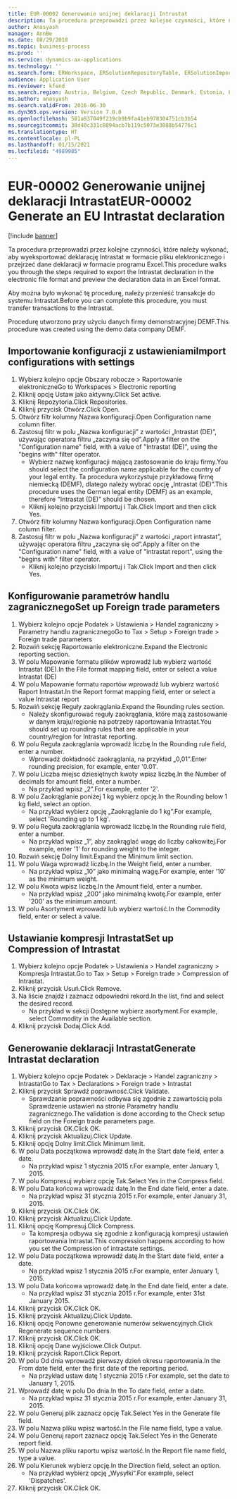 ```yaml
---
title: EUR-00002 Generowanie unijnej deklaracji Intrastat
description: Ta procedura przeprowadzi przez kolejne czynności, które należy wykonać, aby wyeksportować deklarację Intrastat w formacie pliku elektronicznego i przejrzeć dane deklaracji w formacie programu Excel.
author: Anasyash
manager: AnnBe
ms.date: 08/29/2018
ms.topic: business-process
ms.prod: ''
ms.service: dynamics-ax-applications
ms.technology: ''
ms.search.form: ERWorkspace, ERSolutionRepositoryTable, ERSolutionImport, IntrastatParameters, IntrastatCommodityLookup, IntrastatCompressParameters, Intrastat, SysQueryForm
audience: Application User
ms.reviewer: kfend
ms.search.region: Austria, Belgium, Czech Republic, Denmark, Estonia, Finland, France, Germany, Hungary, Ireland, Italy, Latvia, Lithuania, Netherlands, Poland, Spain, Sweden, United Kingdom
ms.author: anasyash
ms.search.validFrom: 2016-06-30
ms.dyn365.ops.version: Version 7.0.0
ms.openlocfilehash: 581a837049f239cb9b9fa41eb978304751cb3b54
ms.sourcegitcommit: 38d40c331c8894acb7b119c5073e3088b54776c1
ms.translationtype: HT
ms.contentlocale: pl-PL
ms.lasthandoff: 01/15/2021
ms.locfileid: "4989985"
---
```

# <a name="eur-00002-generate-an-eu-intrastat-declaration"></a><span data-ttu-id="9ca6a-103">EUR-00002 Generowanie unijnej deklaracji Intrastat</span><span class="sxs-lookup"><span data-stu-id="9ca6a-103">EUR-00002 Generate an EU Intrastat declaration</span></span>

[!include [banner](../../includes/banner.md)]

<span data-ttu-id="9ca6a-104">Ta procedura przeprowadzi przez kolejne czynności, które należy wykonać, aby wyeksportować deklarację Intrastat w formacie pliku elektronicznego i przejrzeć dane deklaracji w formacie programu Excel.</span><span class="sxs-lookup"><span data-stu-id="9ca6a-104">This procedure walks you through the steps required to export the Intrastat declaration in the electronic file format and preview the declaration data in an Excel format.</span></span> 

<span data-ttu-id="9ca6a-105">Aby można było wykonać tę procedurę, należy przenieść transakcje do systemu Intrastat.</span><span class="sxs-lookup"><span data-stu-id="9ca6a-105">Before you can complete this procedure, you must transfer transactions to the Intrastat.</span></span> 

<span data-ttu-id="9ca6a-106">Procedurę utworzono przy użyciu danych firmy demonstracyjnej DEMF.</span><span class="sxs-lookup"><span data-stu-id="9ca6a-106">This procedure was created using the demo data company DEMF.</span></span>


## <a name="import-configurations-with-settings"></a><span data-ttu-id="9ca6a-107">Importowanie konfiguracji z ustawieniami</span><span class="sxs-lookup"><span data-stu-id="9ca6a-107">Import configurations with settings</span></span>
1. <span data-ttu-id="9ca6a-108">Wybierz kolejno opcje Obszary robocze > Raportowanie elektroniczne</span><span class="sxs-lookup"><span data-stu-id="9ca6a-108">Go to Workspaces > Electronic reporting</span></span>
2. <span data-ttu-id="9ca6a-109">Kliknij opcję Ustaw jako aktywny.</span><span class="sxs-lookup"><span data-stu-id="9ca6a-109">Click Set active.</span></span>
3. <span data-ttu-id="9ca6a-110">Kliknij Repozytoria.</span><span class="sxs-lookup"><span data-stu-id="9ca6a-110">Click Repositories.</span></span>
4. <span data-ttu-id="9ca6a-111">Kliknij przycisk Otwórz.</span><span class="sxs-lookup"><span data-stu-id="9ca6a-111">Click Open.</span></span>
5. <span data-ttu-id="9ca6a-112">Otwórz filtr kolumny Nazwa konfiguracji.</span><span class="sxs-lookup"><span data-stu-id="9ca6a-112">Open Configuration name column filter.</span></span>
6. <span data-ttu-id="9ca6a-113">Zastosuj filtr w polu „Nazwa konfiguracji” z wartości „Intrastat (DE)”, używając operatora filtru „zaczyna się od”.</span><span class="sxs-lookup"><span data-stu-id="9ca6a-113">Apply a filter on the "Configuration name" field, with a value of "Intrastat (DE)", using the "begins with" filter operator.</span></span>
    * <span data-ttu-id="9ca6a-114">Wybierz nazwę konfiguracji mającą zastosowanie do kraju firmy.</span><span class="sxs-lookup"><span data-stu-id="9ca6a-114">You should select the configuration name applicable for the country of your legal entity.</span></span> <span data-ttu-id="9ca6a-115">Ta procedura wykorzystuje przykładową firmę niemiecką (DEMF), dlatego należy wybrać opcję „Intrastat (DE)”.</span><span class="sxs-lookup"><span data-stu-id="9ca6a-115">This procedure uses the German legal entity (DEMF) as an example, therefore "Intrastat (DE)" should be chosen.</span></span>  
    * <span data-ttu-id="9ca6a-116">Kliknij kolejno przyciski Importuj i Tak.</span><span class="sxs-lookup"><span data-stu-id="9ca6a-116">Click Import and then click Yes.</span></span>  
7. <span data-ttu-id="9ca6a-117">Otwórz filtr kolumny Nazwa konfiguracji.</span><span class="sxs-lookup"><span data-stu-id="9ca6a-117">Open Configuration name column filter.</span></span>
8. <span data-ttu-id="9ca6a-118">Zastosuj filtr w polu „Nazwa konfiguracji” z wartości „raport intrastat”, używając operatora filtru „zaczyna się od”.</span><span class="sxs-lookup"><span data-stu-id="9ca6a-118">Apply a filter on the "Configuration name" field, with a value of "intrastat report", using the "begins with" filter operator.</span></span>
    * <span data-ttu-id="9ca6a-119">Kliknij kolejno przyciski Importuj i Tak.</span><span class="sxs-lookup"><span data-stu-id="9ca6a-119">Click Import and then click Yes.</span></span>  

## <a name="set-up-foreign-trade-parameters"></a><span data-ttu-id="9ca6a-120">Konfigurowanie parametrów handlu zagranicznego</span><span class="sxs-lookup"><span data-stu-id="9ca6a-120">Set up Foreign trade parameters</span></span>
1. <span data-ttu-id="9ca6a-121">Wybierz kolejno opcje Podatek > Ustawienia > Handel zagraniczny > Parametry handlu zagranicznego</span><span class="sxs-lookup"><span data-stu-id="9ca6a-121">Go to Tax > Setup > Foreign trade > Foreign trade parameters</span></span>
2. <span data-ttu-id="9ca6a-122">Rozwiń sekcję Raportowanie elektroniczne.</span><span class="sxs-lookup"><span data-stu-id="9ca6a-122">Expand the Electronic reporting section.</span></span>
3. <span data-ttu-id="9ca6a-123">W polu Mapowanie formatu plików wprowadź lub wybierz wartość Intrastat (DE).</span><span class="sxs-lookup"><span data-stu-id="9ca6a-123">In the File format mapping field, enter or select a value Intrastat (DE)</span></span>
4. <span data-ttu-id="9ca6a-124">W polu Mapowanie formatu raportów wprowadź lub wybierz wartość Raport Intrastat.</span><span class="sxs-lookup"><span data-stu-id="9ca6a-124">In the Report format mapping field, enter or select a value Intrastat report</span></span>
5. <span data-ttu-id="9ca6a-125">Rozwiń sekcję Reguły zaokrąglania.</span><span class="sxs-lookup"><span data-stu-id="9ca6a-125">Expand the Rounding rules section.</span></span>
    * <span data-ttu-id="9ca6a-126">Należy skonfigurować reguły zaokrąglania, które mają zastosowanie w danym kraju/regionie na potrzeby raportowania Intrastat.</span><span class="sxs-lookup"><span data-stu-id="9ca6a-126">You should set up rounding rules that are applicable in your country/region for Intrastat reporting.</span></span>  
6. <span data-ttu-id="9ca6a-127">W polu Reguła zaokrąglania wprowadź liczbę.</span><span class="sxs-lookup"><span data-stu-id="9ca6a-127">In the Rounding rule field, enter a number.</span></span>
    * <span data-ttu-id="9ca6a-128">Wprowadź dokładność zaokrąglania, na przykład „0,01”.</span><span class="sxs-lookup"><span data-stu-id="9ca6a-128">Enter rounding precision, for example, enter '0.01'.</span></span>  
7. <span data-ttu-id="9ca6a-129">W polu Liczba miejsc dziesiętnych kwoty wpisz liczbę.</span><span class="sxs-lookup"><span data-stu-id="9ca6a-129">In the Number of decimals for amount field, enter a number.</span></span>
    * <span data-ttu-id="9ca6a-130">Na przykład wpisz „2”.</span><span class="sxs-lookup"><span data-stu-id="9ca6a-130">For example, enter '2'.</span></span>  
8. <span data-ttu-id="9ca6a-131">W polu Zaokrąglanie poniżej 1 kg wybierz opcję.</span><span class="sxs-lookup"><span data-stu-id="9ca6a-131">In the Rounding below 1 kg field, select an option.</span></span>
    * <span data-ttu-id="9ca6a-132">Na przykład wybierz opcję „Zaokrąglanie do 1 kg”.</span><span class="sxs-lookup"><span data-stu-id="9ca6a-132">For example, select 'Rounding up to 1 kg'.</span></span>  
9. <span data-ttu-id="9ca6a-133">W polu Reguła zaokrąglania wprowadź liczbę.</span><span class="sxs-lookup"><span data-stu-id="9ca6a-133">In the Rounding rule field, enter a number.</span></span>
    * <span data-ttu-id="9ca6a-134">Na przykład wpisz „1”, aby zaokrąglać wagę do liczby całkowitej.</span><span class="sxs-lookup"><span data-stu-id="9ca6a-134">For example, enter '1' for rounding weight to the integer.</span></span>  
10. <span data-ttu-id="9ca6a-135">Rozwiń sekcję Dolny limit.</span><span class="sxs-lookup"><span data-stu-id="9ca6a-135">Expand the Minimum limit section.</span></span>
11. <span data-ttu-id="9ca6a-136">W polu Waga wprowadź liczbę.</span><span class="sxs-lookup"><span data-stu-id="9ca6a-136">In the Weight field, enter a number.</span></span>
    * <span data-ttu-id="9ca6a-137">Na przykład wpisz „10” jako minimalną wagę.</span><span class="sxs-lookup"><span data-stu-id="9ca6a-137">For example, enter '10' as the minimum weight.</span></span>  
12. <span data-ttu-id="9ca6a-138">W polu Kwota wpisz liczbę.</span><span class="sxs-lookup"><span data-stu-id="9ca6a-138">In the Amount field, enter a number.</span></span>
    * <span data-ttu-id="9ca6a-139">Na przykład wpisz „200” jako minimalną kwotę.</span><span class="sxs-lookup"><span data-stu-id="9ca6a-139">For example, enter '200' as the minimum amount.</span></span>  
13. <span data-ttu-id="9ca6a-140">W polu Asortyment wprowadź lub wybierz wartość.</span><span class="sxs-lookup"><span data-stu-id="9ca6a-140">In the Commodity field, enter or select a value.</span></span>

## <a name="set-up-compression-of-intrastat"></a><span data-ttu-id="9ca6a-141">Ustawianie kompresji Intrastat</span><span class="sxs-lookup"><span data-stu-id="9ca6a-141">Set up Compression of Intrastat</span></span>
1. <span data-ttu-id="9ca6a-142">Wybierz kolejno opcje Podatek > Ustawienia > Handel zagraniczny > Kompresja Intrastat.</span><span class="sxs-lookup"><span data-stu-id="9ca6a-142">Go to Tax > Setup > Foreign trade > Compression of Intrastat.</span></span>
2. <span data-ttu-id="9ca6a-143">Kliknij przycisk Usuń.</span><span class="sxs-lookup"><span data-stu-id="9ca6a-143">Click Remove.</span></span>
3. <span data-ttu-id="9ca6a-144">Na liście znajdź i zaznacz odpowiedni rekord.</span><span class="sxs-lookup"><span data-stu-id="9ca6a-144">In the list, find and select the desired record.</span></span>
    * <span data-ttu-id="9ca6a-145">Na przykład w sekcji Dostępne wybierz asortyment.</span><span class="sxs-lookup"><span data-stu-id="9ca6a-145">For example, select Commodity in the Available section.</span></span>  
4. <span data-ttu-id="9ca6a-146">Kliknij przycisk Dodaj.</span><span class="sxs-lookup"><span data-stu-id="9ca6a-146">Click Add.</span></span>

## <a name="generate-intrastat-declaration"></a><span data-ttu-id="9ca6a-147">Generowanie deklaracji Intrastat</span><span class="sxs-lookup"><span data-stu-id="9ca6a-147">Generate Intrastat declaration</span></span>
1. <span data-ttu-id="9ca6a-148">Wybierz kolejno opcje Podatek > Deklaracje > Handel zagraniczny > Intrastat</span><span class="sxs-lookup"><span data-stu-id="9ca6a-148">Go to Tax > Declarations > Foreign trade > Intrastat</span></span>
2. <span data-ttu-id="9ca6a-149">Kliknij przycisk Sprawdź poprawność.</span><span class="sxs-lookup"><span data-stu-id="9ca6a-149">Click Validate.</span></span>
    * <span data-ttu-id="9ca6a-150">Sprawdzanie poprawności odbywa się zgodnie z zawartością pola Sprawdzenie ustawień na stronie Parametry handlu zagranicznego.</span><span class="sxs-lookup"><span data-stu-id="9ca6a-150">The validation is done according to the Check setup field on the Foreign trade parameters page.</span></span>  
3. <span data-ttu-id="9ca6a-151">Kliknij przycisk OK.</span><span class="sxs-lookup"><span data-stu-id="9ca6a-151">Click OK.</span></span>
4. <span data-ttu-id="9ca6a-152">Kliknij przycisk Aktualizuj.</span><span class="sxs-lookup"><span data-stu-id="9ca6a-152">Click Update.</span></span>
5. <span data-ttu-id="9ca6a-153">Kliknij opcję Dolny limit.</span><span class="sxs-lookup"><span data-stu-id="9ca6a-153">Click Minimum limit.</span></span>
6. <span data-ttu-id="9ca6a-154">W polu Data początkowa wprowadź datę.</span><span class="sxs-lookup"><span data-stu-id="9ca6a-154">In the Start date field, enter a date.</span></span>
    * <span data-ttu-id="9ca6a-155">Na przykład wpisz 1 stycznia 2015 r.</span><span class="sxs-lookup"><span data-stu-id="9ca6a-155">For example, enter January 1, 2015.</span></span>  
7. <span data-ttu-id="9ca6a-156">W polu Kompresuj wybierz opcję Tak.</span><span class="sxs-lookup"><span data-stu-id="9ca6a-156">Select Yes in the Compress field.</span></span>
8. <span data-ttu-id="9ca6a-157">W polu Data końcowa wprowadź datę.</span><span class="sxs-lookup"><span data-stu-id="9ca6a-157">In the End date field, enter a date.</span></span>
    * <span data-ttu-id="9ca6a-158">Na przykład wpisz 31 stycznia 2015 r.</span><span class="sxs-lookup"><span data-stu-id="9ca6a-158">For example, enter January 31, 2015.</span></span>  
9. <span data-ttu-id="9ca6a-159">Kliknij przycisk OK.</span><span class="sxs-lookup"><span data-stu-id="9ca6a-159">Click OK.</span></span>
10. <span data-ttu-id="9ca6a-160">Kliknij przycisk Aktualizuj.</span><span class="sxs-lookup"><span data-stu-id="9ca6a-160">Click Update.</span></span>
11. <span data-ttu-id="9ca6a-161">Kliknij opcję Kompresuj.</span><span class="sxs-lookup"><span data-stu-id="9ca6a-161">Click Compress.</span></span>
    * <span data-ttu-id="9ca6a-162">Ta kompresja odbywa się zgodnie z konfiguracją kompresji ustawień raportowania Intrastat.</span><span class="sxs-lookup"><span data-stu-id="9ca6a-162">This compression happens according to how you set the Compression of intrastate settings.</span></span>  
12. <span data-ttu-id="9ca6a-163">W polu Data początkowa wprowadź datę.</span><span class="sxs-lookup"><span data-stu-id="9ca6a-163">In the Start date field, enter a date.</span></span>
    * <span data-ttu-id="9ca6a-164">Na przykład wpisz 1 stycznia 2015 r.</span><span class="sxs-lookup"><span data-stu-id="9ca6a-164">For example, enter January 1, 2015.</span></span>  
13. <span data-ttu-id="9ca6a-165">W polu Data końcowa wprowadź datę.</span><span class="sxs-lookup"><span data-stu-id="9ca6a-165">In the End date field, enter a date.</span></span>
    * <span data-ttu-id="9ca6a-166">Na przykład wpisz 31 stycznia 2015 r.</span><span class="sxs-lookup"><span data-stu-id="9ca6a-166">For example, enter 31st January 2015.</span></span>  
14. <span data-ttu-id="9ca6a-167">Kliknij przycisk OK.</span><span class="sxs-lookup"><span data-stu-id="9ca6a-167">Click OK.</span></span>
15. <span data-ttu-id="9ca6a-168">Kliknij przycisk Aktualizuj.</span><span class="sxs-lookup"><span data-stu-id="9ca6a-168">Click Update.</span></span>
16. <span data-ttu-id="9ca6a-169">Kliknij opcję Ponowne generowanie numerów sekwencyjnych.</span><span class="sxs-lookup"><span data-stu-id="9ca6a-169">Click Regenerate sequence numbers.</span></span>
17. <span data-ttu-id="9ca6a-170">Kliknij przycisk OK.</span><span class="sxs-lookup"><span data-stu-id="9ca6a-170">Click OK.</span></span>
18. <span data-ttu-id="9ca6a-171">Kliknij opcję Dane wyjściowe.</span><span class="sxs-lookup"><span data-stu-id="9ca6a-171">Click Output.</span></span>
19. <span data-ttu-id="9ca6a-172">Kliknij przycisk Raport.</span><span class="sxs-lookup"><span data-stu-id="9ca6a-172">Click Report.</span></span>
20. <span data-ttu-id="9ca6a-173">W polu Od dnia wprowadź pierwszy dzień okresu raportowania.</span><span class="sxs-lookup"><span data-stu-id="9ca6a-173">In the From date field, enter the first date of the reporting period.</span></span>
    * <span data-ttu-id="9ca6a-174">Na przykład ustaw datę 1 stycznia 2015 r.</span><span class="sxs-lookup"><span data-stu-id="9ca6a-174">For example, set the date to January 1, 2015.</span></span>  
21. <span data-ttu-id="9ca6a-175">Wprowadź datę w polu Do dnia.</span><span class="sxs-lookup"><span data-stu-id="9ca6a-175">In the To date field, enter a date.</span></span>
    * <span data-ttu-id="9ca6a-176">Na przykład wpisz 31 stycznia 2015 r.</span><span class="sxs-lookup"><span data-stu-id="9ca6a-176">For example, enter January 31, 2015.</span></span>  
22. <span data-ttu-id="9ca6a-177">W polu Generuj plik zaznacz opcję Tak.</span><span class="sxs-lookup"><span data-stu-id="9ca6a-177">Select Yes in the Generate file field.</span></span>
23. <span data-ttu-id="9ca6a-178">W polu Nazwa pliku wpisz wartość.</span><span class="sxs-lookup"><span data-stu-id="9ca6a-178">In the File name field, type a value.</span></span>
24. <span data-ttu-id="9ca6a-179">W polu Generuj raport zaznacz opcję Tak.</span><span class="sxs-lookup"><span data-stu-id="9ca6a-179">Select Yes in the Generate report field.</span></span>
25. <span data-ttu-id="9ca6a-180">W polu Nazwa pliku raportu wpisz wartość.</span><span class="sxs-lookup"><span data-stu-id="9ca6a-180">In the Report file name field, type a value.</span></span>
26. <span data-ttu-id="9ca6a-181">W polu Kierunek wybierz opcję.</span><span class="sxs-lookup"><span data-stu-id="9ca6a-181">In the Direction field, select an option.</span></span>
    * <span data-ttu-id="9ca6a-182">Na przykład wybierz opcję „Wysyłki”.</span><span class="sxs-lookup"><span data-stu-id="9ca6a-182">For example, select 'Dispatches'.</span></span>  
27. <span data-ttu-id="9ca6a-183">Kliknij przycisk OK.</span><span class="sxs-lookup"><span data-stu-id="9ca6a-183">Click OK.</span></span>

